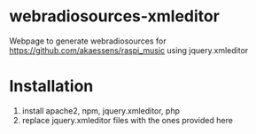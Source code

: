 # webradiosources-xmleditor
Webpage to generate webradiosources for https://github.com/akaessens/raspi_music using jquery.xmleditor

# Installation

1. install apache2, npm, jquery.xmleditor, php
2. replace jquery.xmleditor files with the ones provided here


